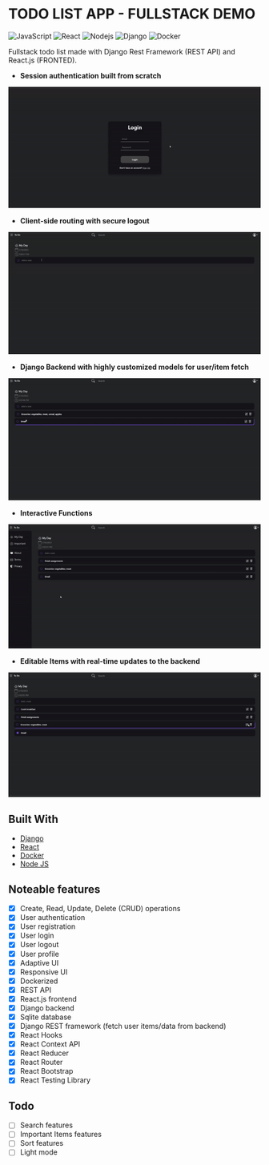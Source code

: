 # TODO LIST APP - FULLSTACK DEMO
![JavaScript](https://img.shields.io/badge/-JavaScript-black?style=flat-square&logo=javascript)
![React](https://img.shields.io/badge/-Reactjs-black?style=flat-square&logo=react)
![Nodejs](https://img.shields.io/badge/-Node.js-339933?style=flat-square&logo=Node.js&logoColor=white)
![Django](https://img.shields.io/badge/-Django-092E20?style=flat-square&logo=django&logoColor=white)
![Docker](https://img.shields.io/badge/-Docker-2496ED?style=flat-square&logo=docker&logoColor=white)

Fullstack todo list made with Django Rest Framework (REST API) and React.js (FRONTED).

- **Session authentication built from scratch**

![Login](./extra/logincropped.gif)

- **Client-side routing with secure logout**

![Todo](./extra/todo.gif)

- **Django Backend with highly customized models for user/item fetch**

![Backend](./extra/Backend-Interaction.gif)

- **Interactive Functions**

![Function](./extra/functioncropped.gif)

- **Editable Items with real-time updates to the backend**

![Edit](./extra/edit3.gif)
## Built With

- [Django](https://www.djangoproject.com/)
- [React](https://reactjs.org/)
- [Docker](https://www.docker.com/)
- [Node JS](https://nodejs.org/en/)

## Noteable features

- [x] Create, Read, Update, Delete (CRUD) operations
- [x] User authentication
- [x] User registration
- [x] User login
- [x] User logout
- [x] User profile
- [x] Adaptive UI
- [x] Responsive UI
- [x] Dockerized
- [x] REST API
- [x] React.js frontend
- [x] Django backend
- [x] Sqlite database
- [x] Django REST framework (fetch user items/data from backend)
- [x] React Hooks
- [x] React Context API
- [x] React Reducer
- [x] React Router
- [x] React Bootstrap 
- [x] React Testing Library

## Todo
- [ ] Search features
- [ ] Important Items features
- [ ] Sort features
- [ ] Light mode